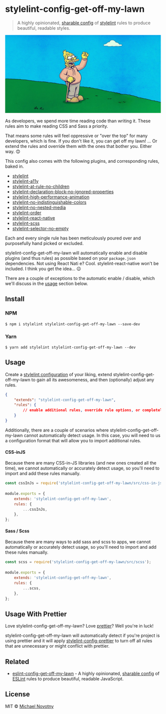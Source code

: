 # stylelint-config-get-off-my-lawn

> A highly opinionated, [sharable config](https://github.com/stylelint/stylelint/blob/master/docs/user-guide/configuration.md#extends) of [stylelint](http://stylelint.io) rules to produce beautiful, readable styles.

![stylelint-config-get-off-my-lawn](.github/logo.jpg)

As developers, we spend more time reading code than writing it. These rules aim to make reading CSS and Sass a priority.

That means some rules will feel oppressive or "over the top" for many developers, which is fine. If you don't like it, you can get off my lawn! ... Or extend the rules and override them with the ones that bother you. Either way. 😊

This config also comes with the following plugins, and corresponding rules, baked in.

-   [stylelint](https://www.npmjs.com/package/stylelint)
-   [stylelint-a11y](https://www.npmjs.com/package/stylelint-a11y)
-   [stylelint-at-rule-no-children](https://www.npmjs.com/package/stylelint-at-rule-no-children)
-   [stylelint-declaration-block-no-ignored-properties](https://www.npmjs.com/package/stylelint-declaration-block-no-ignored-properties)
-   [stylelint-high-performance-animation](https://www.npmjs.com/package/stylelint-high-performance-animation)
-   [stylelint-no-indistinguishable-colors](https://www.npmjs.com/package/stylelint-no-indistinguishable-colors)
-   [stylelint-no-nested-media](https://www.npmjs.com/package/stylelint-no-nested-media)
-   [stylelint-order](https://www.npmjs.com/package/stylelint-order)
-   [stylelint-react-native](https://www.npmjs.com/package/stylelint-react-native)
-   [stylelint-scss](https://www.npmjs.com/package/stylelint-scss)
-   [stylelint-selector-no-empty](https://www.npmjs.com/package/stylelint-selector-no-empty)

Each and every single rule has been meticulously poured over and purposefully hand picked or excluded.

stylelint-config-get-off-my-lawn will automatically enable and disable plugins (and thus rules) as possible based on your `package.json` dependencies. Not using React Nati e? Cool. stylelint-react-native won't be included. I think you get the idea... 😉

There are a couple of exceptions to the automatic enable / disable, which we'll discuss in the [usage](#usage) section below.

## Install

### NPM

```
$ npm i stylelint stylelint-config-get-off-my-lawn --save-dev
```

### Yarn

```
$ yarn add stylelint stylelint-config-get-off-my-lawn --dev
```

## Usage

Create a [stylelint configuration](https://stylelint.io/user-guide/configure) of your liking, extend stylelint-config-get-off-my-lawn to gain all its awesomeness, and then (optionally) adjust any rules.

```json
{
    "extends": "stylelint-config-get-off-my-lawn",
    "rules": {
        // enable additional rules, override rule options, or completely disable a rule
    }
}
```

Additionally, there are a couple of scenarios where stylelint-config-get-off-my-lawn cannot automatically detect usage. In this case, you will need to us a configuration format that will allow you to import additional rules.

#### CSS-inJS

Because there are many CSS-in-JS libraries (and new ones created all the time), we cannot automatically or accurately detect usage, so you'll need to import and add these rules manually.

```js
const cssInJs = require('stylelint-config-get-off-my-lawn/src/css-in-js');

module.exports = {
    extends: 'stylelint-config-get-off-my-lawn',
    rules: {
        ...cssInJs,
    },
};
```

#### Sass / Scss

Because there are many ways to add sass and scss to apps, we cannot automatically or accurately detect usage, so you'll need to import and add these rules manually.

```js
const scss = require('stylelint-config-get-off-my-lawn/src/scss');

module.exports = {
    extends: 'stylelint-config-get-off-my-lawn',
    rules: {
        ...scss,
    },
};
```

## Usage With Prettier

Love stylelint-config-get-off-my-lawn? Love [prettier](https://prettier.io/)? Well you're in luck!

stylelint-config-get-off-my-lawn will automatically detect if you're project is using prettier and it will apply [stylelint-config-prettier](https://www.npmjs.com/package/stylelint-config-prettier) to turn off all rules that are unnecessary or might conflict with prettier.

## Related

-   [eslint-config-get-off-my-lawn](https://www.npmjs.com/package/eslint-config-get-off-my-lawn) - A highly opinionated, [sharable config](http://eslint.org/docs/developer-guide/shareable-configs.html) of [ESLint](http://eslint.org) rules to produce beautiful, readable JavaScript.

## License

MIT © [Michael Novotny](http://manovotny.com)

